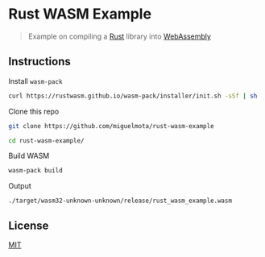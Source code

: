# Rust WASM Example

> Example on compiling a [Rust](https://www.rust-lang.org) library into [WebAssembly](https://webassembly.org/)

## Instructions

Install `wasm-pack`

```bash
curl https://rustwasm.github.io/wasm-pack/installer/init.sh -sSf | sh
```

Clone this repo

```bash
git clone https://github.com/miguelmota/rust-wasm-example

cd rust-wasm-example/
```

Build WASM

```bash
wasm-pack build
```

Output

```
./target/wasm32-unknown-unknown/release/rust_wasm_example.wasm
```

## License

[MIT](LICENSE)
